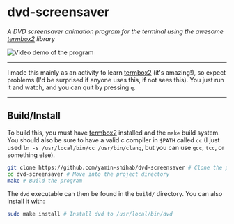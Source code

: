 # dvd-screensaver

*A DVD screensaver animation program for the terminal using the awesome [termbox2](https://github.com/termbox/termbox2) library*

![Video demo of the program](demo.gif)

---

I made this mainly as an activity to learn [termbox2](https://github.com/termbox/termbox2) (it's amazing!), so expect problems (I'd be surprised if anyone uses this, if not sees this). You just run it and watch, and you can quit by pressing `q`.

---

## Build/Install

To build this, you must have [termbox2](https://github.com/termbox/termbox2) installed and the `make` build system. You should also be sure to have a valid c compiler in `$PATH` called `cc` (I just used `ln -s /usr/local/bin/cc /usr/bin/clang`, but you can use `gcc`, `tcc`, or something else).
```bash
git clone https://github.com/yamin-shihab/dvd-screensaver # Clone the project onto your computer
cd dvd-screensaver # Move into the project directory
make # Build the program
```
The `dvd` executable can then be found in the `build/` directory. You can also install it with:
```bash
sudo make install # Install dvd to /usr/local/bin/dvd
```
